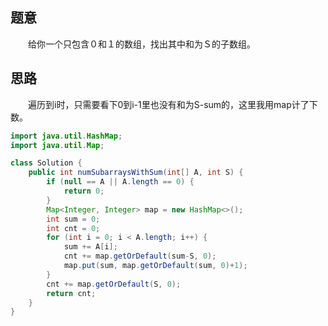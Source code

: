 ## 题意
　　给你一个只包含０和１的数组，找出其中和为Ｓ的子数组。　
## 思路
　　遍历到i时，只需要看下0到i-1里也没有和为S-sum的，这里我用map计了下数。 
```java
import java.util.HashMap;
import java.util.Map;

class Solution {
    public int numSubarraysWithSum(int[] A, int S) {
        if (null == A || A.length == 0) {
            return 0;
        }
        Map<Integer, Integer> map = new HashMap<>();
        int sum = 0;
        int cnt = 0;
        for (int i = 0; i < A.length; i++) {
            sum += A[i];
            cnt += map.getOrDefault(sum-S, 0);
            map.put(sum, map.getOrDefault(sum, 0)+1);
        }
        cnt += map.getOrDefault(S, 0);
        return cnt;
    }
}
```